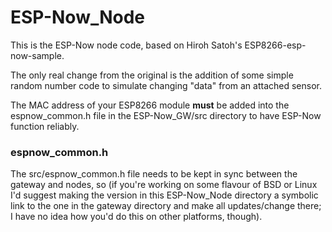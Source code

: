
# ESP-Now_Node
This is the ESP-Now node code, based on Hiroh Satoh's ESP8266-esp-now-sample.

The only real change from the original is the addition of some simple random number code to simulate changing "data" from an attached sensor.

The MAC address of your ESP8266 module **must** be added into the espnow_common.h file in the ESP-Now_GW/src directory to have ESP-Now function reliably.

### espnow_common.h
The src/espnow_common.h file needs to be kept in sync between the gateway and nodes, so (if you're working on some flavour of BSD or Linux I'd suggest making the version in this ESP-Now_Node directory a symbolic link to the one in the gateway directory and make all updates/change there; I have no idea how you'd do this on other platforms, though).
